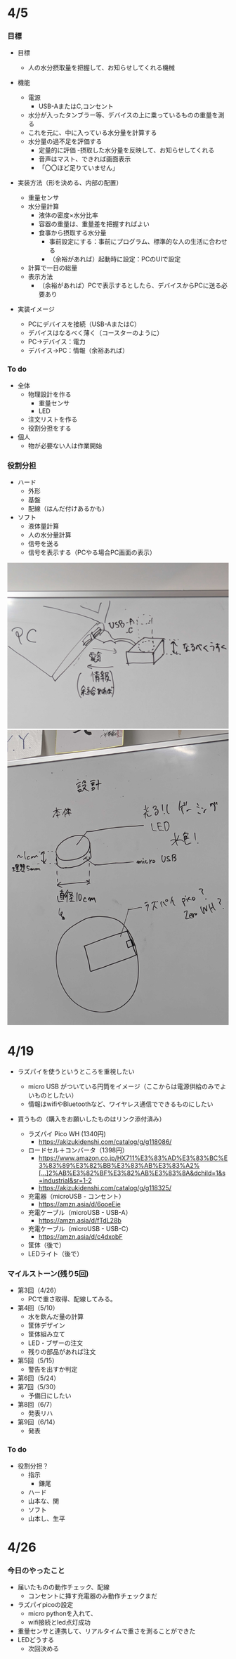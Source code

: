 # 4/5
### 目標
- 目標
  - 人の水分摂取量を把握して、お知らせしてくれる機械

- 機能
  - 電源
    - USB-AまたはC,コンセント
  - 水分が入ったタンブラー等、デバイスの上に乗っているものの重量を測る
  - これを元に、中に入っている水分量を計算する
  - 水分量の過不足を評価する
    - 定量的に評価
  -摂取した水分量を反映して、お知らせしてくれる
    - 音声はマスト、できれば画面表示
    - 「〇〇ほど足りていません」

- 実装方法（形を決める、内部の配置）
  - 重量センサ
  - 水分量計算
    - 液体の密度×水分比率
    - 容器の重量は、重量差を把握すればよい
    - 食事から摂取する水分量
      - 事前設定にする：事前にプログラム、標準的な人の生活に合わせる
      - （余裕があれば）起動時に設定：PCのUIで設定
  - 計算で一日の総量
  - 表示方法
    - （余裕があれば）PCで表示するとしたら、デバイスからPCに送る必要あり

- 実装イメージ
  - PCにデバイスを接続（USB-AまたはC）
  - デバイスはなるべく薄く（コースターのように）
  - PC→デバイス：電力
  - デバイス→PC：情報（余裕あれば）

### To do
- 全体
  - 物理設計を作る
    - 重量センサ
    - LED
  - 注文リストを作る
  - 役割分担をする
- 個人
  - 物が必要ない人は作業開始
 
### 役割分担
- ハード
  - 外形
  - 基盤
  - 配線（はんだ付けあるかも） 
- ソフト
  - 液体量計算
  - 人の水分量計算
  - 信号を送る
  - 信号を表示する（PCやる場合PC画面の表示）

![test](PXL_20240405_070053393.jpg)
![test](PXL_20240405_070125819.jpg)



# 4/19
- ラズパイを使うというところを重視したい
  - micro USB がついている円筒をイメージ（ここからは電源供給のみでよいものとしたい）
  - 情報はwifiやBluetoothなど、ワイヤレス通信でできるものにしたい

- 買うもの（購入をお願いしたものはリンク添付済み）
  - ラズパイ Pico WH (1340円)
    - https://akizukidenshi.com/catalog/g/g118086/
  - ロードセル＋コンバータ（1398円）
    - https://www.amazon.co.jp/HX711%E3%83%AD%E3%83%BC%E3%83%89%E3%82%BB%E3%83%AB%E3%83%A2%[…]2%AB%E3%82%BF%E3%82%AB%E3%83%8A&dchild=1&s=industrial&sr=1-2
    - https://akizukidenshi.com/catalog/g/g118325/
  - 充電器（microUSB - コンセント）
    - https://amzn.asia/d/6ooeEie
  - 充電ケーブル（microUSB - USB-A）
    - https://amzn.asia/d/fTdL28b
  - 充電ケーブル（microUSB - USB-C）
    - https://amzn.asia/d/c4dxobF
  - 筐体（後で）
  - LEDライト（後で）

### マイルストーン(残り5回)
- 第3回（4/26）
  - PCで重さ取得、配線してみる。
- 第4回（5/10）
  - 水を飲んだ量の計算
  - 筐体デザイン
  - 筐体組み立て
  - LED・ブザーの注文
  - 残りの部品があれば注文
- 第5回（5/15）
  - 警告を出すか判定
- 第6回（5/24） 
- 第7回（5/30）
  - 予備日にしたい
- 第8回（6/7）
  - 発表リハ
- 第9回（6/14）
  - 発表

### To do
- 役割分担？
  - 指示
    - 鎌尾
  -  ハード
    - 山本な、関 
  -  ソフト
    - 山本し、生平


# 4/26
### 今日のやったこと
- 届いたものの動作チェック、配線
  - コンセントに挿す充電器のみ動作チェックまだ
- ラズパイpicoの設定
  - micro pythonを入れて、
  - wifi接続とled点灯成功
- 重量センサと連携して、リアルタイムで重さを測ることができた
- LEDどうする
  - 次回決める
  
